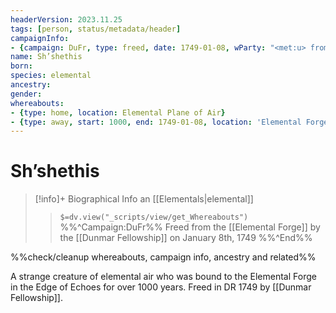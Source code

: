 ```yaml
---
headerVersion: 2023.11.25
tags: [person, status/metadata/header]
campaignInfo:
- {campaign: DuFr, type: freed, date: 1749-01-08, wParty: "<met:u> from the <current:1> by <person> on <target>"}
name: Sh’shethis
born:
species: elemental
ancestry:
gender:
whereabouts:
- {type: home, location: Elemental Plane of Air}
- {type: away, start: 1000, end: 1749-01-08, location: 'Elemental Forge'} # start date is unclear
---
```

# Sh’shethis
>[!info]+ Biographical Info
> an [[Elementals|elemental]]
>> `$=dv.view("_scripts/view/get_Whereabouts")`
>> %%^Campaign:DuFr%% Freed from the [[Elemental Forge]] by the [[Dunmar Fellowship]] on January 8th, 1749 %%^End%%

%%check/cleanup whereabouts, campaign info, ancestry and related%%

A strange creature of elemental air who was bound to the Elemental Forge in the Edge of Echoes for over 1000 years. Freed in DR 1749 by [[Dunmar Fellowship]]. 